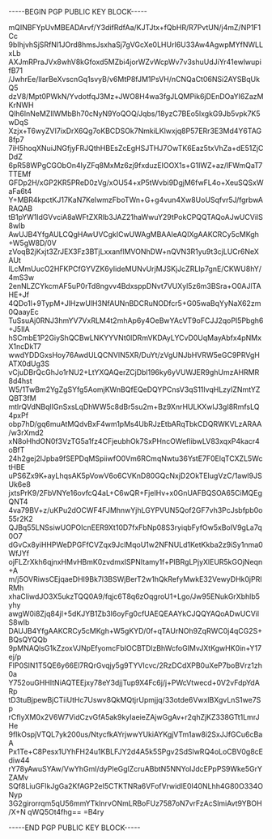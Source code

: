-----BEGIN PGP PUBLIC KEY BLOCK-----

mQINBFYpUvMBEADArvf/Y3difRdfAa/KJTJtx+fQbHR/R7PvtUN/j4mZ/NP1F1Cc
9bIhjvhSjSRfNl1JOrd8hmsJsxhaSj7gVGcXe0LHUrI6U33Aw4AgwpMYfNWLLxLb
AXJmRPraJVx8whV8kGfoxd5MZbi4jorWZvWcpWv7v3shuUdJiYr41ewlwupifB71
/JwhrEe/llarBeXvscnGq1svyB/v6MtP8fJM1PsVH/nCNQaCt06NSi2AYSBqUkQ5
dzV8/Mpt0PWkN/YvdotfqJ3Mz+JWO8H4wa3fgJLQMPik6jDEnDOaYI6ZazMKrNWH
Qlh6lnNeMZIlWMbBh70cNyN9YoQOQ/Jqbs/18yzC7BEo5lxgkG9Jb5vpk7K5wDqS
Xzjx+T6wyZVI7ixDrX6Qg7oKBCDSOk7NmkiLKlwxjq8P57ERr3E3Md4Y6TAG8fp7
7iH5hoqXNuiJNGfjyFRJQthHBEsZcEgHSJTHJ7OwTK6Eaz5txVhZa+dE51ZjCDdZ
6pR58WPgCGObOn4IyZFq8MxMz6zj9fxduzEIOOX1s+G1IWZ+az/lFWmQaT7TTEMf
GFDp2H/xGP2KR5PReD0zVg/xOU54+xP5tWvbi9DgjM6fwFL4o+XeuSQSxWaFa6t4
Y+MBR4kpctKJ17KaN7KeIwmzFboTWn+G+g4vun4Xw8UoUSqfvr5J/fgrbwARAQAB
tB1pYW1ldGVvciA8aWFtZXRlb3JAZ21haWwuY29tPokCPQQTAQoAJwUCVilS8wIb
AwUJB4YfgAULCQgHAwUVCgkICwUWAgMBAAIeAQIXgAAKCRCy5cMKgh+W5gW8D/0V
zVoqB2jKxjt3ZrJEX3Fz3BTjLxxanflMVONhDW+nQVN3R1yu9t3cjLUCr6NeXAUt
lLcMmUucO2HFKPCfGYVZK6yIideMUNvUrjMJSKjJcZRLIp7gnE/CKWU8hY/4mS3w
2enNLZCYkcmAF5uP0rTd8ngvv4BdxsppDNvt7VUXyl5z6m3BSra+O0AJlTAHE+Jf
4QDo1l+9TypM+JlHzwUlH3NfAUNnBDCRuNODfcr5+G05waBqYyNaX62zm0QaayEc
TuSsuAj0RNJ3hmYV7VxRLM4t2mhAp6y4OeBwYAcVT9oFCJJ2qoPI5Pbgh6+J5IlA
hSCmbE1P2GiyShQCBwLNKYYVNt0lDRmVKDAyLYCvD0UqMayAbfx4pNMxX1ncDkT7
wwdYDDGxsHoy76AwdULQCNVlN5XR/DuYt/zVgUNJbHVRW5eGC9PRVgHATX0dUg3S
vCjuDBrQcGhJo1rNU2+LtYXQAQerZCjDbl196ky6yVUWJER9ghUmzAHRMR8d4hst
W5/1TwBm2YgZgSYfg5AomjKWnBQfEQeDQYPCnsV3qS11IvqHLzyIZNmtYZQBT3fM
mtlrQVdNBqlIGnSxsLqDhWW5c8dBr5su2m+Bz9XnrHULKXwlJ3gI8RmfsLQ4pxPf
obp7hD/gq6muAtMQdvBxF4wm1pMs4UbRJzEtbARqTbkCDQRWKVLzARAA/w3rXmd2
xN8oHhdON0f3VzTG5a1fz4CFjeubhOk7SxPHncOWeflibwLV83xqxP4kacr4oBfT
24h2gej2lJpba9fSEPDqMSpiiwfO0Vm6RCmqNwtu36YstE7F0ElqTCXZL5WctHBE
uPS6Zx9K+ayLhqsAK5pVowV6o6CVKnD80GQcNxjD2OkTEIugVzC/1awl9JSUk6e8
jxtsPrK9/2FbVNYe16ovfcQ4aL+C6wQR+FjeIHv+x0GnUAFBQSOA65CiMQEgQNT4
4va79BV+z/uKPu2dOCWF4FJMhnwYjhLGYPVUN5Qof2GF7vh3PcJsbfpb0o55r2K2
QJBq55LNSsiwUOPOIcnEER9Xt10D7fxFbNp08S3ryiqbFyfOw5xBoIV9gLa7q0O7
dGvCx8yiHHPWeDPGFfCVZqx9JclMqoU1w2NFNULd1KetKkba2z9iSy1nma0WfJYf
ojFLZrXkh6qjnxHMvHBmK0zvdmxISPNItamy1f+PIBRgLPjyXlEUR5kGOjNeqn+A
m/j5OVRiwsCEjqaeDHI9Bk7l3BSWjBerT2w1hQkRefyMwkE32VewyDHk0jPRlRMh
xhaCliwdJO3X5ukzTQQ0A9/fqjc6T8q6zOqgroU1+Lgo/Jw95ENukGrXbhlb5yhy
awgW0i8Zjq84jI+5dKJYB1Zb3l6oyFg0cfUAEQEAAYkCJQQYAQoADwUCVilS8wIb
DAUJB4YfgAAKCRCy5cMKgh+W5gKYD/0f+qTAUrNOh9ZqRWC0j4qCG2S+BQsQYQQb
9pMNAQlsG1kZzoxVJNpEfyomcFbIOCBTDlzBhWcfoGIMvJXtKgwHK0in+Y17ej/p
FIP0SlN1T5QE6y66El7RQrGvqjy5g9TYVIcvc/2RzDCdXPB0uXeP7boBVrz1zh0a
Y752ouGHHItNiAQTEEjxy78eY3djjTup9X4Fc6j/j+PWcVtwecd+0V2vFdpYdARp
tD3tuBjpewBjCTiiUtHc7Uswv8QkMQtjrUpmjjq/33otde6VwxlBXgvLnS1we7Sp
rCflyXM0x2V6W7VidCzvGfA5ak9kyIaeieZAjwGgAv+r2qhZjKZ338GTt1LmrJHe
9fIkOspjVTQL7yk200us/NtycfkAYrjwwYUkiAYKgjVTm1aw8i2SxJJfGCu6cBaA
Px1Te+C8Pesx1UYhFH24u1KBLFJY2d4A5k5SPgv2SdSlwRQ4oLoCBV0g8cEdiw44
rY78yAwuSYAw/VwYhGml/dyPleGglZcruABbtN5NNYolJdcEPpPS9Wke5GrYZAMv
SQf8LiuGFlkJgGa2KfAGP2eI5CTKTNRa6VFofVrwidlE0I40NLhh4G80O334ONyp
3G2girorrqm5qU56mmYTklnrvONmLRBoFUz7587oN7vrFzAcSlmiAvt9YBOH/X+N
qWQ5Ot4fhg==
=B4ry

-----END PGP PUBLIC KEY BLOCK-----